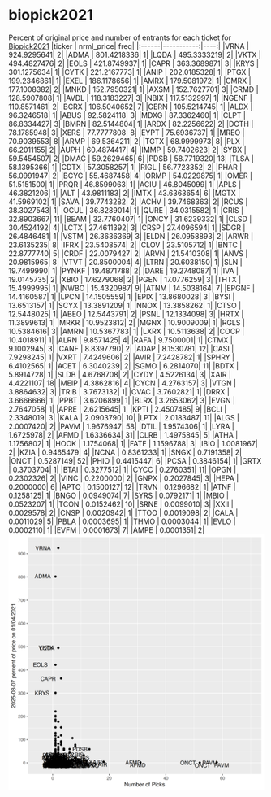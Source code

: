 # biopick2021
Percent of original price and number of entrants for each ticket for [Biopick2021](https://twitter.com/hashtag/Biopick2021)
|ticker |  nrml_price| freq|
|:------|-----------:|----:|
|VRNA   | 924.9295641|    2|
|ADMA   | 801.4218336|    1|
|LQDA   | 495.3333219|    2|
|VKTX   | 494.4827476|    2|
|EOLS   | 421.8749937|    1|
|CAPR   | 363.3689871|    3|
|KRYS   | 301.1275634|    1|
|CYTK   | 221.2167773|    1|
|ANIP   | 202.0185328|    1|
|PTGX   | 199.2346861|    1|
|EXEL   | 186.1178656|    1|
|AMRX   | 179.5081972|    1|
|CMRX   | 177.1008382|    2|
|MNKD   | 152.7950321|    1|
|AXSM   | 152.7627701|    3|
|CRMD   | 128.5907808|    1|
|AVDL   | 118.3183227|    3|
|NBIX   | 117.5132997|    1|
|NGENF  | 110.8571461|    2|
|BCRX   | 106.5040652|    7|
|GERN   | 105.5214745|    1|
|ALDX   |  96.3246518|    1|
|ABUS   |  92.5824118|    3|
|MDXG   |  87.3362460|    1|
|CLPT   |  86.8334427|    3|
|BMRN   |  82.5144804|    1|
|ARDX   |  82.2256622|    2|
|DCTH   |  78.1785948|    3|
|XERS   |  77.7777808|    8|
|EYPT   |  75.6936737|    1|
|MREO   |  70.9039553|    8|
|ARMP   |  69.5364211|    2|
|TGTX   |  68.9999973|    8|
|PLX    |  66.2011155|    2|
|AUPH   |  60.4874417|    4|
|IMMP   |  59.7402623|    2|
|SYBX   |  59.5454507|    2|
|DMAC   |  59.2629465|    6|
|PDSB   |  58.7719320|   13|
|TLSA   |  58.1395366|    1|
|CDTX   |  57.3058257|    1|
|RIGL   |  56.7723352|    2|
|PHAR   |  56.0991947|    2|
|BCYC   |  55.4687458|    4|
|ORMP   |  54.0229875|    1|
|OMER   |  51.5151500|    1|
|PRQR   |  46.8599063|    1|
|ACIU   |  46.8045099|    1|
|APLS   |  46.3821206|    1|
|ALT    |  43.9811183|    2|
|IMTX   |  43.6363654|    6|
|MGTX   |  41.5969102|    1|
|SAVA   |  39.7743282|    2|
|ACHV   |  39.7468363|    2|
|RCUS   |  38.3027543|    1|
|OCUL   |  36.8289014|    1|
|QURE   |  34.0315582|    1|
|CRIS   |  32.8903667|   11|
|BEAM   |  32.7760407|    1|
|ONCY   |  31.6239332|    1|
|CLSD   |  30.4524192|    4|
|LCTX   |  27.4611392|    3|
|CRSP   |  27.4096594|    1|
|SDGR   |  26.4846481|    1|
|VSTM   |  26.3636369|    3|
|ELDN   |  26.0958893|    2|
|ARWR   |  23.6135235|    8|
|IFRX   |  23.5408574|    2|
|CLOV   |  23.5105712|    1|
|BNTC   |  22.8777740|    5|
|CRDF   |  22.0079427|    2|
|ARVN   |  21.5410308|    1|
|ANVS   |  20.9815965|    8|
|VTVT   |  20.8500004|    4|
|LTRN   |  20.6038150|    1|
|SLN    |  19.7499990|    1|
|PYNKF  |  19.4871788|    2|
|DARE   |  19.2748087|    1|
|IVA    |  19.0145735|    2|
|XBIO   |  17.6279068|    2|
|PGEN   |  17.0776259|    3|
|THTX   |  15.4999995|    1|
|NWBO   |  15.4320987|    9|
|ATNM   |  14.5038164|    7|
|EPGNF  |  14.4160587|    1|
|LPCN   |  14.1505559|    1|
|EPIX   |  13.8680028|    3|
|BYSI   |  13.6513157|    1|
|SCYX   |  13.3891209|    1|
|NNOX   |  13.3858262|    1|
|CTSO   |  12.5448025|    1|
|ABEO   |  12.5443791|    2|
|PSNL   |  12.1334098|    3|
|HRTX   |  11.3899613|    1|
|MRKR   |  10.9523812|    2|
|MGNX   |  10.9009009|    1|
|RGLS   |  10.5384616|    3|
|AMRN   |  10.5367783|    1|
|LXRX   |  10.5113638|    2|
|COCP   |  10.4018911|    1|
|ALRN   |   9.8571425|    4|
|RAFA   |   9.7500001|    1|
|CTMX   |   9.1002945|    3|
|CANF   |   8.8397790|    2|
|ADAP   |   8.1530781|   12|
|CASI   |   7.9298245|    1|
|VXRT   |   7.4249606|    2|
|AVIR   |   7.2428782|    1|
|SPHRY  |   6.4102565|    1|
|ACET   |   6.3040239|    2|
|SGMO   |   6.2814070|   11|
|BDTX   |   5.8914728|    1|
|SLDB   |   4.6768708|    2|
|CYDY   |   4.5226134|    3|
|XAIR   |   4.4221107|   18|
|MEIP   |   4.3862816|    4|
|CYCN   |   4.2763157|    3|
|VTGN   |   3.8864632|    3|
|TRIB   |   3.7673132|    1|
|CVAC   |   3.7602821|    1|
|DRRX   |   3.6666666|    1|
|PPBT   |   3.6206899|    1|
|BLRX   |   3.2653062|    3|
|EVGN   |   2.7647058|    1|
|APRE   |   2.6215645|    1|
|KPTI   |   2.4507485|    9|
|BCLI   |   2.3348019|    3|
|KALA   |   2.0903790|   10|
|LPTX   |   2.0183487|   11|
|ALGS   |   2.0007420|    2|
|PAVM   |   1.9676947|   58|
|DTIL   |   1.9574306|    1|
|LYRA   |   1.6725978|    2|
|AFMD   |   1.6336634|   31|
|CLRB   |   1.4975845|    5|
|ATHA   |   1.1756802|    1|
|HOOK   |   1.1754068|    1|
|FATE   |   1.1596788|    3|
|IBIO   |   1.0081967|    2|
|KZIA   |   0.9465479|    4|
|NCNA   |   0.8361233|    1|
|SNGX   |   0.7191358|    2|
|ONCT   |   0.5287149|   52|
|PHIO   |   0.4415447|    6|
|PCSA   |   0.3846154|    1|
|GRTX   |   0.3703704|    1|
|BTAI   |   0.3277512|    1|
|CYCC   |   0.2760351|   11|
|OPGN   |   0.2302326|    2|
|VINC   |   0.2200000|    2|
|GNPX   |   0.2027845|    3|
|HEPA   |   0.2000000|    6|
|APTO   |   0.1500127|   12|
|TRVN   |   0.1296682|    1|
|ATNF   |   0.1258125|    1|
|BNGO   |   0.0949074|    7|
|SYRS   |   0.0792171|    1|
|MBIO   |   0.0523207|    1|
|TCON   |   0.0152462|   10|
|SRNE   |   0.0099010|    3|
|XXII   |   0.0029578|    2|
|CNSP   |   0.0020942|    1|
|TTOO   |   0.0019098|    2|
|CALA   |   0.0011029|    5|
|PBLA   |   0.0003695|    1|
|THMO   |   0.0003044|    1|
|EVLO   |   0.0002110|    1|
|EVFM   |   0.0001673|    7|
|AMPE   |   0.0001351|    2|
![retvspicks](biopicks.png?raw=true)
